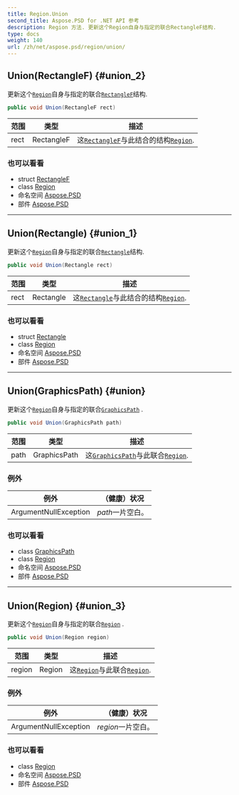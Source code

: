 ```yaml
---
title: Region.Union
second_title: Aspose.PSD for .NET API 参考
description: Region 方法. 更新这个Region自身与指定的联合RectangleF结构.
type: docs
weight: 140
url: /zh/net/aspose.psd/region/union/
---
```

## Union(RectangleF) {#union_2}

更新这个[`Region`](../)自身与指定的联合[`RectangleF`](../../rectanglef/)结构.

```csharp
public void Union(RectangleF rect)
```

| 范围 | 类型 | 描述 |
| --- | --- | --- |
| rect | RectangleF | 这[`RectangleF`](../../rectanglef/)与此结合的结构[`Region`](../). |

### 也可以看看

* struct [RectangleF](../../rectanglef/)
* class [Region](../)
* 命名空间 [Aspose.PSD](../../region/)
* 部件 [Aspose.PSD](../../../)

---

## Union(Rectangle) {#union_1}

更新这个[`Region`](../)自身与指定的联合[`Rectangle`](../../rectangle/)结构.

```csharp
public void Union(Rectangle rect)
```

| 范围 | 类型 | 描述 |
| --- | --- | --- |
| rect | Rectangle | 这[`Rectangle`](../../rectangle/)与此结合的结构[`Region`](../). |

### 也可以看看

* struct [Rectangle](../../rectangle/)
* class [Region](../)
* 命名空间 [Aspose.PSD](../../region/)
* 部件 [Aspose.PSD](../../../)

---

## Union(GraphicsPath) {#union}

更新这个[`Region`](../)自身与指定的联合[`GraphicsPath`](../../graphicspath/) .

```csharp
public void Union(GraphicsPath path)
```

| 范围 | 类型 | 描述 |
| --- | --- | --- |
| path | GraphicsPath | 这[`GraphicsPath`](../../graphicspath/)与此联合[`Region`](../). |

### 例外

| 例外 | （健康）状况 |
| --- | --- |
| ArgumentNullException | *path*一片空白。 |

### 也可以看看

* class [GraphicsPath](../../graphicspath/)
* class [Region](../)
* 命名空间 [Aspose.PSD](../../region/)
* 部件 [Aspose.PSD](../../../)

---

## Union(Region) {#union_3}

更新这个[`Region`](../)自身与指定的联合[`Region`](../) .

```csharp
public void Union(Region region)
```

| 范围 | 类型 | 描述 |
| --- | --- | --- |
| region | Region | 这[`Region`](../)与此联合[`Region`](../). |

### 例外

| 例外 | （健康）状况 |
| --- | --- |
| ArgumentNullException | *region*一片空白。 |

### 也可以看看

* class [Region](../)
* 命名空间 [Aspose.PSD](../../region/)
* 部件 [Aspose.PSD](../../../)


